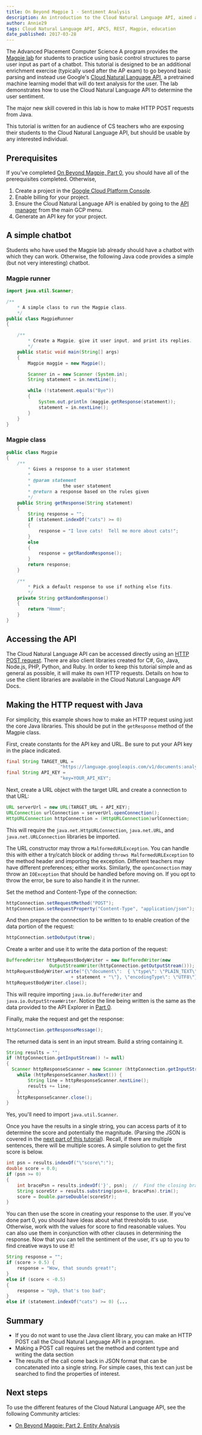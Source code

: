 ```yaml
---
title: On Beyond Magpie 1 - Sentiment Analysis
description: An introduction to the Cloud Natural Language API, aimed at Advanced Placement Computer Science classes who have worked on the Magpie lab, but suitable for most people starting with the Cloud Natural Language API. Demonstrates how to make a POST request in Java to access the Cloud Natural Language API and make simple use of the results.
author: Annie29
tags: Cloud Natural Language API, APCS, REST, Magpie, education
date_published: 2017-03-28
---
```


The Advanced Placement Computer Science A program provides the [Magpie lab](http://media.collegeboard.com/digitalServices/pdf/ap/ap-compscia-magpie-lab-student-guide.pdf) for students to practice using basic control structures to parse user input as part of a chatbot. This tutorial is designed to be an additional enrichment exercise (typically used after the AP exam) to go beyond  basic parsing and instead use Google's [Cloud Natural Language API][nlp], a pretrained machine learning model that will do text analysis for the user. The lab demonstrates how to use the Cloud Natural Language API to determine the user sentiment.

The major new skill covered in this lab is how to make HTTP POST requests from Java.

This tutorial is written for an audience of CS teachers who are exposing their students to the Cloud Natural Language API, but should be usable by any interested individual.

## Prerequisites

If you've completed [On Beyond Magpie, Part 0][magpie0], you should have all of the prerequisites completed. Otherwise,

1. Create a project in the [Google Cloud Platform Console][console].
1. Enable billing for your project.
1. Ensure the Cloud Natural Language API is enabled by going to the [API manager][manager] from the main GCP menu.
1. Generate an API key for your project.

## A simple chatbot

Students who have used the Magpie lab already should have a chatbot with which they can work. Otherwise, the following Java code provides a simple (but not very interesting) chatbot.

### Magpie runner

```java
import java.util.Scanner;

/**
	* A simple class to run the Magpie class.
	*/
public class MagpieRunner
{

	/**
		* Create a Magpie, give it user input, and print its replies.
		*/
	public static void main(String[] args)
	{
		Magpie maggie = new Magpie();

		Scanner in = new Scanner (System.in);
		String statement = in.nextLine();

		while (!statement.equals("Bye"))
		{
			System.out.println (maggie.getResponse(statement));
			statement = in.nextLine();
		}
	}
}
```

### Magpie class

```java
public class Magpie
{
	/**
		* Gives a response to a user statement
		*
		* @param statement
		*            the user statement
		* @return a response based on the rules given
		*/
	public String getResponse(String statement)
	{
		String response = "";
		if (statement.indexOf("cats") >= 0)
		{
			response = "I love cats!  Tell me more about cats!";
		}
		else
		{
			response = getRandomResponse();
		}
		return response;
	}

	/**
		* Pick a default response to use if nothing else fits.
		*/
	private String getRandomResponse()
	{
		return "Hmmm";
	}
}
```

## Accessing the API

The Cloud Natural Language API can be accessed directly using an [HTTP POST request][restdocs]. There are also client libraries created for C#, Go, Java, Node.js, PHP, Python, and Ruby. In order to keep this tutorial simple and as general as possible, it will make its own HTTP requests. Details on how to use the client libraries are available in the Cloud Natural Language API Docs.

## Making the HTTP request with Java

For simplicity, this example shows how to make an HTTP request using just the core Java libraries. This should be put in the `getResponse` method of the Magpie class.

First, create constants for the API key and URL. Be sure to put your API key in the place indicated.

```java
final String TARGET_URL =
					"https://language.googleapis.com/v1/documents:analyzeSentiment?";
final String API_KEY =
					"key=YOUR_API_KEY";
```

Next, create a URL object with the target URL and create a connection to that URL:

```java
URL serverUrl = new URL(TARGET_URL + API_KEY);
URLConnection urlConnection = serverUrl.openConnection();
HttpURLConnection httpConnection = (HttpURLConnection)urlConnection;
```

This will require the `java.net.HttpURLConnection`, `java.net.URL`, and `java.net.URLConnection` libraries be imported.

The URL constructor may throw a `MalformedURLException`. You can handle this with either a try/catch block or adding `throws MalformedURLException` to the method header and importing the exception. Different teachers may have different preferences; either works. Similarly, the `openConnection` may throw an `IOException` that should be handled before moving on. If you opt to throw the error, be sure to also handle it in the runner.

Set the method and Content-Type of the connection:

```java
httpConnection.setRequestMethod("POST");
httpConnection.setRequestProperty("Content-Type", "application/json");
```

And then prepare the connection to be written to to enable creation of the data portion of the request:

```java
httpConnection.setDoOutput(true);
```

Create a writer and use it to write the data portion of the request:

```java
BufferedWriter httpRequestBodyWriter = new BufferedWriter(new
				OutputStreamWriter(httpConnection.getOutputStream()));
httpRequestBodyWriter.write("{\"document\":  { \"type\": \"PLAIN_TEXT\", \"content\":\""
						+ statement + "\"}, \"encodingType\": \"UTF8\"}");
httpRequestBodyWriter.close();
```

This will require importing `java.io.BufferedWriter` and `java.io.OutputStreamWriter`. Notice the line being written is the same as the data provided to the API Explorer in [Part 0][magpie0].

Finally, make the request and get the response:

```java
httpConnection.getResponseMessage();
```

The returned data is sent in an input stream. Build a string containing it.

```java
String results = "";
if (httpConnection.getInputStream() != null)
{
  Scanner httpResponseScanner = new Scanner (httpConnection.getInputStream());
	while (httpResponseScanner.hasNext()) {
		String line = httpResponseScanner.nextLine();
		results += line;
	}
	httpResponseScanner.close();
}
```

Yes, you'll need to import `java.util.Scanner`.

Once you have the results in a single string, you can access parts of it to determine the score and potentially the magnitude. (Parsing the JSON is covered in the [next part of this tutorial][magpie2]). Recall, if there are multiple sentences, there will be multiple scores. A simple solution to get the first score is below.

```java
int psn = results.indexOf("\"score\":");
double score = 0.0;
if (psn >= 0)
{
	int bracePsn = results.indexOf('}', psn);  //  Find the closing brace
	String scoreStr = results.substring(psn+8, bracePsn).trim();
	score = Double.parseDouble(scoreStr);
}
```

You can then use the score in creating your response to the user. If you've done part 0, you should have ideas about what thresholds to use. Otherwise, work with the values for score to find reasonable values. You can also use them in conjunction with other clauses in determining the response. Now that you can tell the sentiment of the user, it's up to you to find creative ways to use it!

```java
String response = "";
if (score > 0.5) {
	response = "Wow, that sounds great!";
}
else if (score < -0.5)
{
	response = "Ugh, that's too bad";
}
else if (statement.indexOf("cats") >= 0) {...
```

## Summary

* If you do not want to use the Java client library, you can make an HTTP POST call the Cloud Natural Language API in a program.
* Making a POST call requires set the method and content type and writing the data section
* The results of the call come back in JSON format that can be concatenated into a single string. For simple cases, this text can just be searched to find the properties of interest.

## Next steps
To use the different features of the Cloud Natural Language API, see the following Community articles:

* [On Beyond Magpie: Part 2, Entity Analysis][magpie2]





[annotate]:https://apis-explorer.appspot.com/apis-explorer/#search/natural/language/v1/language.documents.annotateText
[annotateapi]:https://cloud.google.com/natural-language/docs/reference/rest/v1beta1/documents/annotateText
[console]:https://console.cloud.google.com/
[explorer]:https://apis-explorer.appspot.com/apis-explorer/#search/natural/language/v1/
[manager]:https://console.cloud.google.com/apis/
[magpie0]:https://cloud.google.com/community/tutorials/on-beyond-magpie0
[magpie2]:https://cloud.google.com/community/tutorials/on-beyond-magpie2
[nlp]:https://cloud.google.com/natural-language/
[restdocs]:https://cloud.google.com/natural-language/docs/reference/rest/

